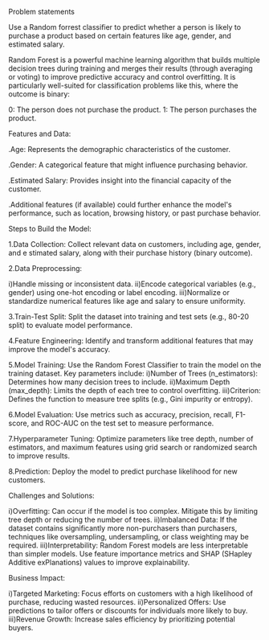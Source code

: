 Problem statements 

Use a Random forrest classifier to predict whether a person is likely to
purchase a product based on certain features like age, gender, and estimated salary.

Random Forest is a powerful machine learning algorithm that builds multiple decision trees 
during training and merges their results (through averaging or voting) to improve predictive 
accuracy and control overfitting. It is particularly well-suited for classification problems 
like this, where the outcome is binary:

0: The person does not purchase the product.
1: The person purchases the product.

Features and Data:

.Age: Represents the demographic characteristics of the customer.

.Gender: A categorical feature that might influence purchasing behavior.

.Estimated Salary: Provides insight into the financial capacity of the customer.

.Additional features (if available) could further enhance the model's performance, 
such as location, browsing history, or past purchase behavior.

Steps to Build the Model:

1.Data Collection: Collect relevant data on customers, including age, gender, and e
stimated salary, along with their purchase history (binary outcome).

2.Data Preprocessing:

i)Handle missing or inconsistent data.
ii)Encode categorical variables (e.g., gender) using one-hot encoding or label encoding.
iii)Normalize or standardize numerical features like age and salary to ensure uniformity.

3.Train-Test Split: Split the dataset into training and test sets (e.g., 80-20 split) to 
evaluate model performance.

4.Feature Engineering: Identify and transform additional features that may improve the model's 
accuracy.

5.Model Training: Use the Random Forest Classifier to train the model on the training dataset. 
Key parameters include:
i)Number of Trees (n_estimators): Determines how many decision trees to include.
ii)Maximum Depth (max_depth): Limits the depth of each tree to control overfitting.
iii)Criterion: Defines the function to measure tree splits (e.g., Gini impurity or entropy).

6.Model Evaluation: Use metrics such as accuracy, precision, recall, F1-score, and ROC-AUC on 
the test set to measure performance.

7.Hyperparameter Tuning: Optimize parameters like tree depth, number of estimators, and maximum 
features using grid search or randomized search to improve results.

8.Prediction: Deploy the model to predict purchase likelihood for new customers.

Challenges and Solutions:

i)Overfitting: Can occur if the model is too complex. Mitigate this by limiting tree depth or 
reducing the number of trees.
ii)Imbalanced Data: If the dataset contains significantly more non-purchasers than purchasers, 
techniques like oversampling, undersampling, or class weighting may be required.
iii)Interpretability: Random Forest models are less interpretable than simpler models. Use 
feature importance metrics and SHAP (SHapley Additive exPlanations) values to improve 
explainability.

Business Impact:

i)Targeted Marketing: Focus efforts on customers with a high likelihood of purchase, reducing 
wasted resources.
ii)Personalized Offers: Use predictions to tailor offers or discounts for individuals more 
likely to buy.
iii)Revenue Growth: Increase sales efficiency by prioritizing potential buyers.

